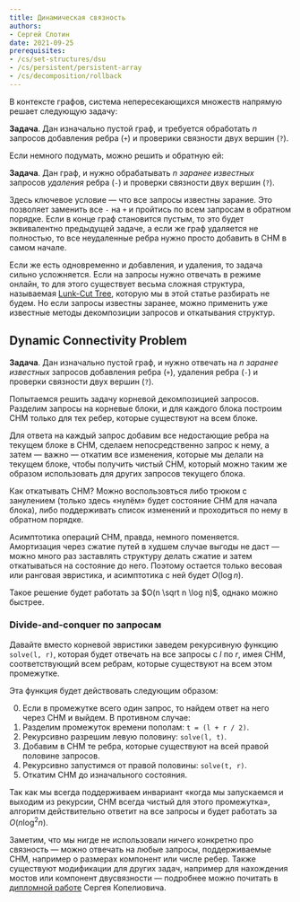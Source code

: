 ```yaml
---
title: Динамическая связность
authors:
- Сергей Слотин
date: 2021-09-25
prerequisites:
- /cs/set-structures/dsu
- /cs/persistent/persistent-array
- /cs/decomposition/rollback
---
```


В контексте графов, система непересекающихся множеств напрямую решает следующую задачу:

**Задача**. Дан изначально пустой граф, и требуется обработать $n$ запросов добавления ребра (`+`) и проверики связности двух вершин (`?`).

Если немного подумать, можно решить и обратную ей:

**Задача**. Дан граф, и нужно обрабатывать $n$ *заранее известных* запросов *удаления* ребра (`-`) и проверки связности двух вершин (`?`).

Здесь ключевое условие — что все запросы известны зарание. Это позволяет заменить все `-` на `+` и пройтись по всем запросам в обратном порядке. Если в конце граф становится пустым, то это будет эквивалентно предыдущей задаче, а если же граф удаляется не полностью, то все неудаленные ребра нужно просто добавить в СНМ в самом начале.

Если же есть одновременно и добавления, и удаления, то задача сильно усложняется. Если на запросы нужно отвечать в режиме онлайн, то для этого существует весьма сложная структура, называемая [Lunk-Cut Tree](https://neerc.ifmo.ru/wiki/index.php?title=Link-Cut_Tree), которую мы в этой статье разбирать не будем. Но если запросы известны заранее, можно применить уже известные методы декомпозиции запросов и откатывания структур.

## Dynamic Connectivity Problem

**Задача**. Дан изначально пустой граф, и нужно отвечать на $n$ *заранее известных* запросов добавления ребра (`+`), удаления ребра (`-`) и проверки связности двух вершин (`?`).

Попытаемся решить задачу корневой декомпозицией запросов. Разделим запросы на корневые блоки, и для каждого блока построим СНМ только для тех ребер, которые существуют на всем блоке.

Для ответа на каждый запрос добавим все недостающие ребра на текущем блоке в СНМ, сделаем непосредственно запрос к нему, а затем — важно — откатим все изменения, которые мы делали на текущем блоке, чтобы получить чистый СНМ, который можно таким же образом использовать для других запросов текущего блока.

Как откатывать СНМ? Можно воспользовться либо трюком с занулением (только здесь «нулём» будет состояние СНМ для начала блока), либо поддерживать список изменений и проходиться по нему в обратном порядке.

Асимптотика операций СНМ, правда, немного поменяется. Амортизация через сжатие путей в худшем случае выгоды не даст — можно много раз заставлять структуру делать сжатие и затем откатываться на состояние до него. Поэтому остается только весовая или ранговая эвристика, и асимптотика с ней будет $O(\log n)$.

Такое решение будет работать за $O(n \sqrt n \log n)$, однако можно быстрее.

### Divide-and-conquer по запросам

Давайте вместо корневой эвристики заведем рекурсивную функцию `solve(l, r)`, которая будет отвечать на все запросы с $l$ по $r$, имея СНМ, соответствующий всем ребрам, которые существуют на всем этом промежутке.

Эта функция будет действовать следующим образом:

0. Если в промежутке всего один запрос, то найдем ответ на него через СНМ и выйдем. В противном случае:
1. Разделим промежуток времени пополам: `t = (l + r / 2)`.
2. Рекурсивно разрешим левую половину: `solve(l, t)`.
3. Добавим в СНМ те ребра, которые существуют на всей правой половине запросов.
4. Рекурсивно запустимся от правой половины: `solve(t, r)`.
5. Откатим СНМ до изначального состояния.

Так как мы всегда поддерживаем инвариант «когда мы запускаемся и выходим из рекурсии, СНМ всегда чистый для этого промежутка», алгоритм действительно ответит на все запросы и будет работать за $O(n \log^2 n)$.

Заметим, что мы нигде не использовали ничего конкретно про связность — можно отвечать на любые запросы, поддерживаемые СНМ, например о размерах компонент или числе ребер. Также существуют модификации для других задач, например для нахождения мостов или компонент двусвязности — подробнее можно почитать в [дипломной работе](http://se.math.spbu.ru/SE/diploma/2012/s/Kopeliovich_diploma.pdf) Сергея Копелиовича.
